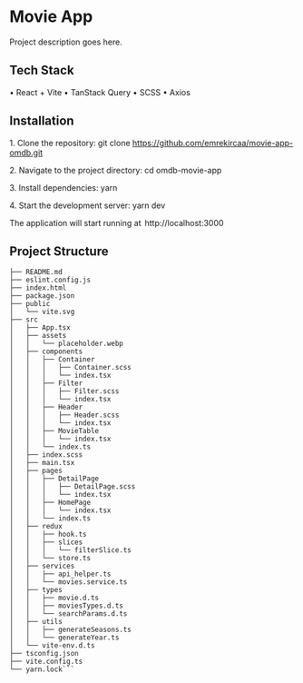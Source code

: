 # Movie App

Project description goes here.

## Tech Stack

•⁠ ⁠React + Vite
•⁠ ⁠TanStack Query
•⁠ ⁠SCSS
•⁠ ⁠Axios

## Installation

1.⁠ ⁠Clone the repository:
git clone https://github.com/emrekircaa/movie-app-omdb.git

2.⁠ ⁠Navigate to the project directory:
cd omdb-movie-app

3.⁠ ⁠Install dependencies:
yarn

4.⁠ ⁠Start the development server:
yarn dev

The application will start running at ⁠ http://localhost:3000

## Project Structure

````.
├── README.md
├── eslint.config.js
├── index.html
├── package.json
├── public
│   └── vite.svg
├── src
│   ├── App.tsx
│   ├── assets
│   │   └── placeholder.webp
│   ├── components
│   │   ├── Container
│   │   │   ├── Container.scss
│   │   │   └── index.tsx
│   │   ├── Filter
│   │   │   ├── Filter.scss
│   │   │   └── index.tsx
│   │   ├── Header
│   │   │   ├── Header.scss
│   │   │   └── index.tsx
│   │   ├── MovieTable
│   │   │   └── index.tsx
│   │   └── index.ts
│   ├── index.scss
│   ├── main.tsx
│   ├── pages
│   │   ├── DetailPage
│   │   │   ├── DetailPage.scss
│   │   │   └── index.tsx
│   │   ├── HomePage
│   │   │   └── index.tsx
│   │   └── index.ts
│   ├── redux
│   │   ├── hook.ts
│   │   ├── slices
│   │   │   └── filterSlice.ts
│   │   └── store.ts
│   ├── services
│   │   ├── api_helper.ts
│   │   └── movies.service.ts
│   ├── types
│   │   ├── movie.d.ts
│   │   ├── moviesTypes.d.ts
│   │   └── searchParams.d.ts
│   ├── utils
│   │   ├── generateSeasons.ts
│   │   └── generateYear.ts
│   └── vite-env.d.ts
├── tsconfig.json
├── vite.config.ts
└── yarn.lock```
````
